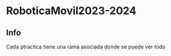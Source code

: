 # RoboticaMovil2023-2024​

## Info

Cada ptractica tiene una rama asociada donde se puede ver todo
  





